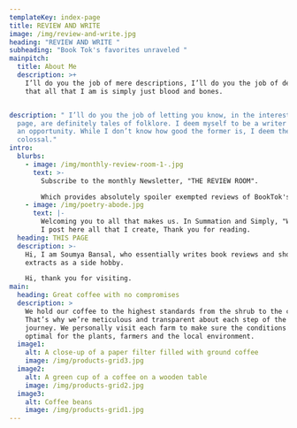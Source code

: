 ```yaml
---
templateKey: index-page
title: REVIEW AND WRITE
image: /img/review-and-write.jpg
heading: "REVIEW AND WRITE "
subheading: "Book Tok's favorites unraveled "
mainpitch:
  title: About Me
  description: >+
    I’ll do you the job of mere descriptions, I’ll do you the job of defining
    that all that I am is simply just blood and bones.


description: " I’ll do you the job of letting you know, in the interest of this
  page, are definitely tales of folklore. I deem myself to be a writer and this
  an opportunity. While I don’t know how good the former is, I deem the latter
  colossal."
intro:
  blurbs:
    - image: /img/monthly-review-room-1-.jpg
      text: >-
        Subscribe to the monthly Newsletter, "THE REVIEW ROOM".

        Which provides absolutely spoiler exempted reviews of BookTok's timely trends.
    - image: /img/poetry-abode.jpg
      text: |-
        Welcoming you to all that makes us. In Summation and Simply, "Words".
        I post here all that I create, Thank you for reading.
  heading: THIS PAGE
  description: >-
    Hi, I am Soumya Bansal, who essentially writes book reviews and short
    extracts as a side hobby.

    Hi, thank you for visiting.
main:
  heading: Great coffee with no compromises
  description: >
    We hold our coffee to the highest standards from the shrub to the cup.
    That’s why we’re meticulous and transparent about each step of the coffee’s
    journey. We personally visit each farm to make sure the conditions are
    optimal for the plants, farmers and the local environment.
  image1:
    alt: A close-up of a paper filter filled with ground coffee
    image: /img/products-grid3.jpg
  image2:
    alt: A green cup of a coffee on a wooden table
    image: /img/products-grid2.jpg
  image3:
    alt: Coffee beans
    image: /img/products-grid1.jpg
---
```

